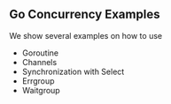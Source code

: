 ## Go Concurrency Examples

We show several examples on how to use
* Goroutine
* Channels
* Synchronization with Select
* Errgroup
* Waitgroup